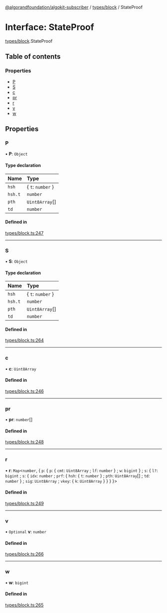 [@algorandfoundation/algokit-subscriber](../README.md) / [types/block](../modules/types_block.md) / StateProof

# Interface: StateProof

[types/block](../modules/types_block.md).StateProof

## Table of contents

### Properties

- [P](types_block.StateProof.md#p)
- [S](types_block.StateProof.md#s)
- [c](types_block.StateProof.md#c)
- [pr](types_block.StateProof.md#pr)
- [r](types_block.StateProof.md#r)
- [v](types_block.StateProof.md#v)
- [w](types_block.StateProof.md#w)

## Properties

### P

• **P**: `Object`

#### Type declaration

| Name | Type |
| :------ | :------ |
| `hsh` | \{ `t`: `number`  } |
| `hsh.t` | `number` |
| `pth` | `Uint8Array`[] |
| `td` | `number` |

#### Defined in

[types/block.ts:247](https://github.com/algorandfoundation/algokit-subscriber-ts/blob/main/src/types/block.ts#L247)

___

### S

• **S**: `Object`

#### Type declaration

| Name | Type |
| :------ | :------ |
| `hsh` | \{ `t`: `number`  } |
| `hsh.t` | `number` |
| `pth` | `Uint8Array`[] |
| `td` | `number` |

#### Defined in

[types/block.ts:264](https://github.com/algorandfoundation/algokit-subscriber-ts/blob/main/src/types/block.ts#L264)

___

### c

• **c**: `Uint8Array`

#### Defined in

[types/block.ts:246](https://github.com/algorandfoundation/algokit-subscriber-ts/blob/main/src/types/block.ts#L246)

___

### pr

• **pr**: `number`[]

#### Defined in

[types/block.ts:248](https://github.com/algorandfoundation/algokit-subscriber-ts/blob/main/src/types/block.ts#L248)

___

### r

• **r**: `Map`\<`number`, \{ `p`: \{ `p`: \{ `cmt`: `Uint8Array` ; `lf`: `number`  } ; `w`: `bigint`  } ; `s`: \{ `l?`: `bigint` ; `s`: \{ `idx`: `number` ; `prf`: \{ `hsh`: \{ `t`: `number`  } ; `pth`: `Uint8Array`[] ; `td`: `number`  } ; `sig`: `Uint8Array` ; `vkey`: \{ `k`: `Uint8Array`  }  }  }  }\>

#### Defined in

[types/block.ts:249](https://github.com/algorandfoundation/algokit-subscriber-ts/blob/main/src/types/block.ts#L249)

___

### v

• `Optional` **v**: `number`

#### Defined in

[types/block.ts:266](https://github.com/algorandfoundation/algokit-subscriber-ts/blob/main/src/types/block.ts#L266)

___

### w

• **w**: `bigint`

#### Defined in

[types/block.ts:265](https://github.com/algorandfoundation/algokit-subscriber-ts/blob/main/src/types/block.ts#L265)
